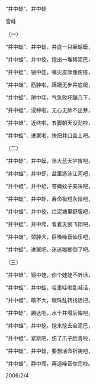“井中蛙”、井中蛙

雪峰


（一）

“井中蛙”、井中蛙，井底一只癞蛤蟆，

“井中蛙”，井中挖，挖出一堆稀泥巴，

“井中蛙”，镜中娃，嘴尖皮厚像疙瘩，

“井中蛙”，筋肿啦，蹒跚无步井底爬，

“井中蛙”，阱中哇，气急败坏蹦几下，

“井中蛙”，浸种啦，无心无肺不出芽，

“井中蛙”，近终啦，五脚朝天没劲啦，

“井中蛙”，进冢啦，快把井口盖上吧。

（二）

“井中蛙”，井中蟆，筛大蓝天宇宙吧，

“井中蛙”，井中虾，盆里游泳江河吧，

“井中蛙”，井中蛤，苍蝇蚊子美味吧，

“井中蛙”，井中蜉，寿命极短永恒吧，

“井中蛙”，井中挖，烂泥塘里舒服吧，

“井中蛙”，井中爬，看着天鹅飞翔吧，

“井中蛙”，颈肿大，巨嗓噪音仙乐吧，

“井中蛙”，进冢吧，迷迷糊糊倒了吧。

（三）

“井中蛙”，镜中娃，你个娃娃不听话，

“井中蛙”，井中蛙，哇里哇啦乱喊话，

“井中蛙”，睛不大，眼珠乱转找话把，

“井中蛙”，蹦达吧，水干井塌后悔吧，

“井中蛙”，井中挖，挖来挖去全泥巴，

“井中蛙”，紧跳吧，伤了爪子脸青啦，

“井中蛙”，井中蛙，要想活命祈祷吧，

“井中蛙”，静中爬，再造噪音你完啦。

2006/2/4



